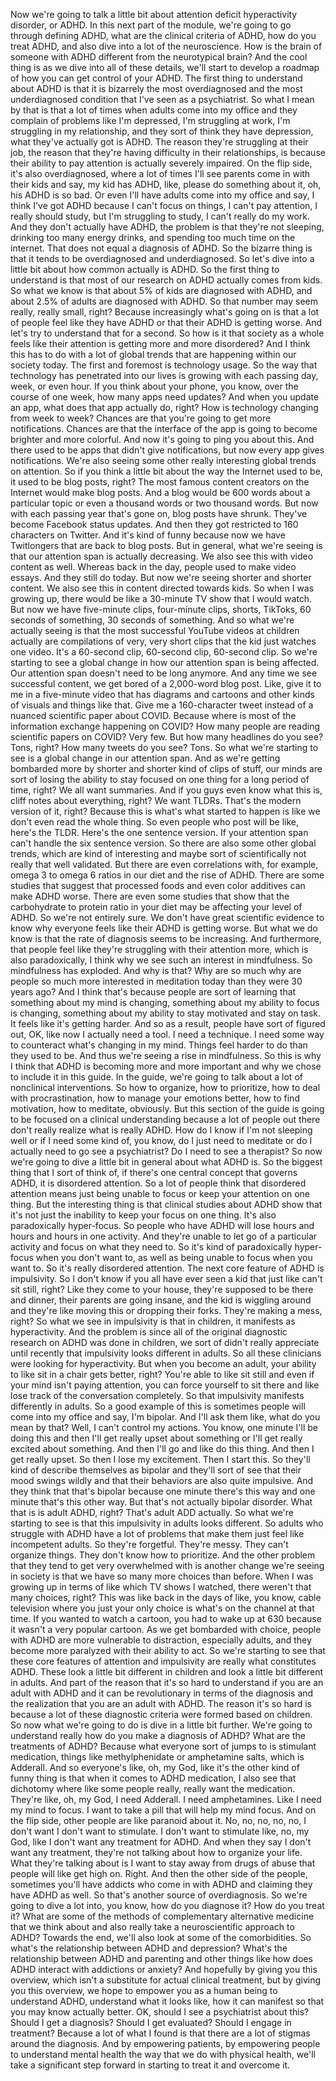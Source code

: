  Now we're going to talk a little bit about attention deficit hyperactivity disorder, or ADHD. In this next part of the module, we're going to go through defining ADHD, what are the clinical criteria of ADHD, how do you treat ADHD, and also dive into a lot of the neuroscience. How is the brain of someone with ADHD different from the neurotypical brain? And the cool thing is as we dive into all of these details, we'll start to develop a roadmap of how you can get control of your ADHD. The first thing to understand about ADHD is that it is bizarrely the most overdiagnosed and the most underdiagnosed condition that I've seen as a psychiatrist. So what I mean by that is that a lot of times when adults come into my office and they complain of problems like I'm depressed, I'm struggling at work, I'm struggling in my relationship, and they sort of think they have depression, what they've actually got is ADHD. The reason they're struggling at their job, the reason that they're having difficulty in their relationships, is because their ability to pay attention is actually severely impaired. On the flip side, it's also overdiagnosed, where a lot of times I'll see parents come in with their kids and say, my kid has ADHD, like, please do something about it, oh, his ADHD is so bad. Or even I'll have adults come into my office and say, I think I've got ADHD because I can't focus on things, I can't pay attention, I really should study, but I'm struggling to study, I can't really do my work. And they don't actually have ADHD, the problem is that they're not sleeping, drinking too many energy drinks, and spending too much time on the internet. That does not equal a diagnosis of ADHD. So the bizarre thing is that it tends to be overdiagnosed and underdiagnosed. So let's dive into a little bit about how common actually is ADHD. So the first thing to understand is that most of our research on ADHD actually comes from kids. So what we know is that about 5% of kids are diagnosed with ADHD, and about 2.5% of adults are diagnosed with ADHD. So that number may seem really, really small, right? Because increasingly what's going on is that a lot of people feel like they have ADHD or that their ADHD is getting worse. And let's try to understand that for a second. So how is it that society as a whole feels like their attention is getting more and more disordered? And I think this has to do with a lot of global trends that are happening within our society today. The first and foremost is technology usage. So the way that technology has penetrated into our lives is growing with each passing day, week, or even hour. If you think about your phone, you know, over the course of one week, how many apps need updates? And when you update an app, what does that app actually do, right? How is technology changing from week to week? Chances are that you're going to get more notifications. Chances are that the interface of the app is going to become brighter and more colorful. And now it's going to ping you about this. And there used to be apps that didn't give notifications, but now every app gives notifications. We're also seeing some other really interesting global trends on attention. So if you think a little bit about the way the Internet used to be, it used to be blog posts, right? The most famous content creators on the Internet would make blog posts. And a blog would be 600 words about a particular topic or even a thousand words or two thousand words. But now with each passing year that's gone on, blog posts have shrunk. They've become Facebook status updates. And then they got restricted to 160 characters on Twitter. And it's kind of funny because now we have Twitlongers that are back to blog posts. But in general, what we're seeing is that our attention span is actually decreasing. We also see this with video content as well. Whereas back in the day, people used to make video essays. And they still do today. But now we're seeing shorter and shorter content. We also see this in content directed towards kids. So when I was growing up, there would be like a 30-minute TV show that I would watch. But now we have five-minute clips, four-minute clips, shorts, TikToks, 60 seconds of something, 30 seconds of something. And so what we're actually seeing is that the most successful YouTube videos at children actually are compilations of very, very short clips that the kid just watches one video. It's a 60-second clip, 60-second clip, 60-second clip. So we're starting to see a global change in how our attention span is being affected. Our attention span doesn't need to be long anymore. And any time we see successful content, we get bored of a 2,000-word blog post. Like, give it to me in a five-minute video that has diagrams and cartoons and other kinds of visuals and things like that. Give me a 160-character tweet instead of a nuanced scientific paper about COVID. Because where is most of the information exchange happening on COVID? How many people are reading scientific papers on COVID? Very few. But how many headlines do you see? Tons, right? How many tweets do you see? Tons. So what we're starting to see is a global change in our attention span. And as we're getting bombarded more by shorter and shorter kind of clips of stuff, our minds are sort of losing the ability to stay focused on one thing for a long period of time, right? We all want summaries. And if you guys even know what this is, cliff notes about everything, right? We want TLDRs. That's the modern version of it, right? Because this is what's what started to happen is like we don't even read the whole thing. So even people who post will be like, here's the TLDR. Here's the one sentence version. If your attention span can't handle the six sentence version. So there are also some other global trends, which are kind of interesting and maybe sort of scientifically not really that well validated. But there are even correlations with, for example, omega 3 to omega 6 ratios in our diet and the rise of ADHD. There are some studies that suggest that processed foods and even color additives can make ADHD worse. There are even some studies that show that the carbohydrate to protein ratio in your diet may be affecting your level of ADHD. So we're not entirely sure. We don't have great scientific evidence to know why everyone feels like their ADHD is getting worse. But what we do know is that the rate of diagnosis seems to be increasing. And furthermore, that people feel like they're struggling with their attention more, which is also paradoxically, I think why we see such an interest in mindfulness. So mindfulness has exploded. And why is that? Why are so much why are people so much more interested in meditation today than they were 30 years ago? And I think that's because people are sort of learning that something about my mind is changing, something about my ability to focus is changing, something about my ability to stay motivated and stay on task. It feels like it's getting harder. And so as a result, people have sort of figured out, OK, like now I actually need a tool. I need a technique. I need some way to counteract what's changing in my mind. Things feel harder to do than they used to be. And thus we're seeing a rise in mindfulness. So this is why I think that ADHD is becoming more and more important and why we chose to include it in this guide. In the guide, we're going to talk about a lot of nonclinical interventions. So how to organize, how to prioritize, how to deal with procrastination, how to manage your emotions better, how to find motivation, how to meditate, obviously. But this section of the guide is going to be focused on a clinical understanding because a lot of people out there don't really realize what is really ADHD. How do I know if I'm not sleeping well or if I need some kind of, you know, do I just need to meditate or do I actually need to go see a psychiatrist? Do I need to see a therapist? So now we're going to dive a little bit in general about what ADHD is. So the biggest thing that I sort of think of, if there's one central concept that governs ADHD, it is disordered attention. So a lot of people think that disordered attention means just being unable to focus or keep your attention on one thing. But the interesting thing is that clinical studies about ADHD show that it's not just the inability to keep your focus on one thing. It's also paradoxically hyper-focus. So people who have ADHD will lose hours and hours and hours in one activity. And they're unable to let go of a particular activity and focus on what they need to. So it's kind of paradoxically hyper-focus when you don't want to, as well as being unable to focus when you want to. So it's really disordered attention. The next core feature of ADHD is impulsivity. So I don't know if you all have ever seen a kid that just like can't sit still, right? Like they come to your house, they're supposed to be there and dinner, their parents are going insane, and the kid is wiggling around and they're like moving this or dropping their forks. They're making a mess, right? So what we see in impulsivity is that in children, it manifests as hyperactivity. And the problem is since all of the original diagnostic research on ADHD was done in children, we sort of didn't really appreciate until recently that impulsivity looks different in adults. So all these clinicians were looking for hyperactivity. But when you become an adult, your ability to like sit in a chair gets better, right? You're able to like sit still and even if your mind isn't paying attention, you can force yourself to sit there and like lose track of the conversation completely. So that impulsivity manifests differently in adults. So a good example of this is sometimes people will come into my office and say, I'm bipolar. And I'll ask them like, what do you mean by that? Well, I can't control my actions. You know, one minute I'll be doing this and then I'll get really upset about something or I'll get really excited about something. And then I'll go and like do this thing. And then I get really upset. So then I lose my excitement. Then I start this. So they'll kind of describe themselves as bipolar and they'll sort of see that their mood swings wildly and that their behaviors are also quite impulsive. And they think that that's bipolar because one minute there's this way and one minute that's this other way. But that's not actually bipolar disorder. What that is is adult ADHD, right? That's adult ADD actually. So what we're starting to see is that this impulsivity in adults looks different. So adults who struggle with ADHD have a lot of problems that make them just feel like incompetent adults. So they're forgetful. They're messy. They can't organize things. They don't know how to prioritize. And the other problem that they tend to get very overwhelmed with is another change we're seeing in society is that we have so many more choices than before. When I was growing up in terms of like which TV shows I watched, there weren't that many choices, right? This was like back in the days of like, you know, cable television where you just your only choice is what's on the channel at that time. If you wanted to watch a cartoon, you had to wake up at 630 because it wasn't a very popular cartoon. As we get bombarded with choice, people with ADHD are more vulnerable to distraction, especially adults, and they become more paralyzed with their ability to act. So we're starting to see that these core features of attention and impulsivity are really what constitutes ADHD. These look a little bit different in children and look a little bit different in adults. And part of the reason that it's so hard to understand if you are an adult with ADHD and it can be revolutionary in terms of the diagnosis and the realization that you are an adult with ADHD. The reason it's so hard is because a lot of these diagnostic criteria were formed based on children. So now what we're going to do is dive in a little bit further. We're going to understand really how do you make a diagnosis of ADHD? What are the treatments of ADHD? Because what everyone sort of jumps to is stimulant medication, things like methylphenidate or amphetamine salts, which is Adderall. And so everyone's like, oh, my God, like it's the other kind of funny thing is that when it comes to ADHD medication, I also see that dichotomy where like some people really, really want the medication. They're like, oh, my God, I need Adderall. I need amphetamines. Like I need my mind to focus. I want to take a pill that will help my mind focus. And on the flip side, other people are like paranoid about it. No, no, no, no, no, I don't want I don't want to stimulate. I don't want to stimulate like, no, my God, like I don't want any treatment for ADHD. And when they say I don't want any treatment, they're not talking about how to organize your life. What they're talking about is I want to stay away from drugs of abuse that people will like get high on. Right. And then the other side of the people, sometimes you'll have addicts who come in with ADHD and claiming they have ADHD as well. So that's another source of overdiagnosis. So we're going to dive a lot into, you know, how do you diagnose it? How do you treat it? What are some of the methods of complementary alternative medicine that we think about and also really take a neuroscientific approach to ADHD? Towards the end, we'll also look at some of the comorbidities. So what's the relationship between ADHD and depression? What's the relationship between ADHD and parenting and other things like how does ADHD interact with addictions or anxiety? And hopefully by giving you this overview, which isn't a substitute for actual clinical treatment, but by giving you this overview, we hope to empower you as a human being to understand ADHD, understand what it looks like, how it can manifest so that you may know actually better. OK, should I see a psychiatrist about this? Should I get a diagnosis? Should I get evaluated? Should I engage in treatment? Because a lot of what I found is that there are a lot of stigmas around the diagnosis. And by empowering patients, by empowering people to understand mental health the way that we do with physical health, we'll take a significant step forward in starting to treat it and overcome it.